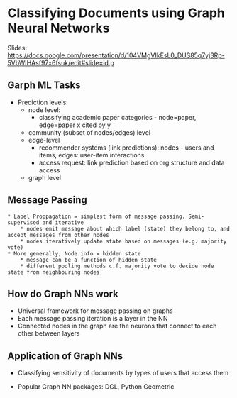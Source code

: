 # Classifying Documents using Graph Neural Networks
Slides: https://docs.google.com/presentation/d/104VMgVIkEsL0_DUS85q7yj3Rp-5VbWIHAsf97x6fsuk/edit#slide=id.p

## Garph ML Tasks
* Prediction levels:
    * node level: 
        * classifying academic paper categories - node=paper, edge=paper x cited by y        
    * community (subset of nodes/edges) level
    * edge-level
        * recommender systems (link predictions): nodes - users and items, edges: user-item interactions
        * access request: link prediction based on org structure and data access
    * graph level

## Message Passing
    * Label Proppagation = simplest form of message passing. Semi-supervised and iterative
        * nodes emit message about which label (state) they belong to, and accept messages from other nodes
        * nodes iteratively update state based on messages (e.g. majority vote)
    * More generally, Node info = hidden state
        * message can be a function of hidden state
        * different pooling methods c.f. majority vote to decide node state from neighbouring nodes

## How do Graph NNs work
* Universal framework for message passing on graphs
* Each message passing iteration is a layer in the NN
* Connected nodes in the graph are the neurons that connect to each other between layers

## Application of Graph NNs
* Classifying sensitivity of documents by types of users that access them

* Popular Graph NN packages: DGL, Python Geometric